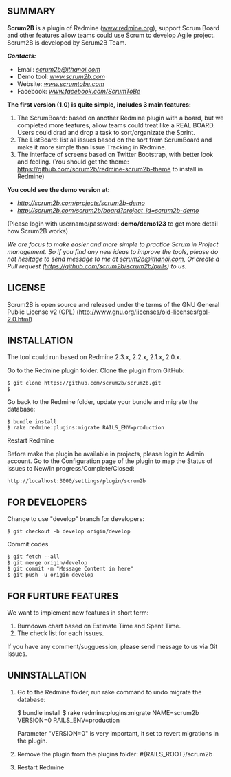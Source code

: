 SUMMARY
-------

**Scrum2B** is a plugin of Redmine (www.redmine.org), support Scrum Board and other features allow teams could use Scrum to develop Agile project.
Scrum2B is developed by Scrum2B Team.

***Contacts:***
- Email: *scrum2b@ithanoi.com*
- Demo tool: *www.scrum2b.com*
- Website: *www.scrumtobe.com*
- Facebook: *www.facebook.com/ScrumToBe*


**The first version (1.0) is quite simple, includes 3 main features:**

1. The ScrumBoard: based on another Redmine plugin with a board, but we completed more features, allow teams could treat like a REAL BOARD.
Users could drad and drop a task to sort/organizate the Sprint.
2. The ListBoard: list all issues based on the sort from ScrumBoard and make it more simple than Issue Tracking in Redmine.
3. The interface of screens based on Twitter Bootstrap, with better look and feeling.
(You should get the theme: https://github.com/scrum2b/redmine-scrum2b-theme to install in Redmine)

**You could see the demo version at:**
- *http://scrum2b.com/projects/scrum2b-demo*
- *http://scrum2b.com/scrum2b/board?project_id=scrum2b-demo*

(Please login with username/password: **demo/demo123** to get more detail how Scrum2B works)

*We are focus to make easier and more simple to practice Scrum in Project management. 
So if you find any new ideas to improve the tools, please do not hesitage to send message to me at scrum2b@ithanoi.com, 
Or create a Pull request (https://github.com/scrum2b/scrum2b/pulls) to us.*


LICENSE
-------

Scrum2B is open source and released under the terms of the GNU General Public License v2 (GPL)  (http://www.gnu.org/licenses/old-licenses/gpl-2.0.html)


INSTALLATION
------------

The tool could run based on Redmine 2.3.x, 2.2.x, 2.1.x, 2.0.x.

Go to the Redmine plugin folder. Clone the plugin from GitHub:
    
    $ git clone https://github.com/scrum2b/scrum2b.git
    $ 

Go back to the Redmine folder, update your bundle and migrate the database:

    $ bundle install
    $ rake redmine:plugins:migrate RAILS_ENV=production
    

Restart Redmine

Before make the plugin be available in projects, please login to Admin account.
Go to the Configuration page of the plugin to map the Status of issues to New/In progress/Complete/Closed:

    http://localhost:3000/settings/plugin/scrum2b 


FOR DEVELOPERS
--------------

Change to use "develop" branch for developers:

    $ git checkout -b develop origin/develop

Commit codes
  
    $ git fetch --all
    $ git merge origin/develop
    $ git commit -m "Message Content in here"
    $ git push -u origin develop


FOR FURTURE FEATURES
--------------------

We want to implement new features in short term:

1. Burndown chart based on Estimate Time and Spent Time.
2. The check list for each issues.

If you have any comment/sugguession, please send message to us via Git Issues.



UNINSTALLATION
--------------

1. Go to the Redmine folder, run rake command to undo migrate the database:

    $ bundle install
    $ rake redmine:plugins:migrate NAME=scrum2b VERSION=0 RAILS_ENV=production 

    Parameter "VERSION=0" is very important, it set to revert migrations in the plugin.
    
2. Remove the plugin from the plugins folder: #{RAILS_ROOT}/scrum2b

3. Restart Redmine

